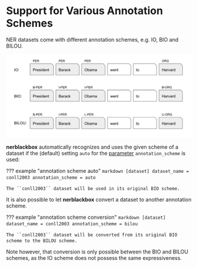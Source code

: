# Support for Various Annotation Schemes

NER datasets come with different annotation schemes, e.g. IO, BIO and BILOU.

![Annotation Schemes](../images/annotation_schemes.png)

**nerblackbox** automatically recognizes and uses the given scheme of a dataset 
if the (default) setting ``auto`` for the [parameter](../../usage/parameters_and_presets/#parameters) ``annotation_scheme`` is used:

??? example "annotation scheme auto"
    ``` markdown
    [dataset]
    dataset_name = conll2003
    annotation_scheme = auto
    ```

    The ``conll2003`` dataset will be used in its original BIO scheme.
    

It is also possible to let **nerblackbox** convert a dataset to another annotation scheme.

??? example "annotation scheme conversion"
    ``` markdown
    [dataset]
    dataset_name = conll2003
    annotation_scheme = bilou
    ```

    The ``conll2003`` dataset will be converted from its original BIO scheme to the BILOU scheme.


Note however, that conversion is only possible between the BIO and BILOU schemes, 
as the IO scheme does not possess the same expressiveness.
